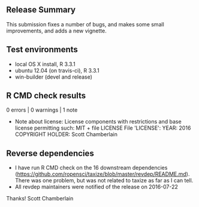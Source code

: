 ## Release Summary

This submission fixes a number of bugs, and makes some small improvements,
and adds a new vignette.

## Test environments

* local OS X install, R 3.3.1
* ubuntu 12.04 (on travis-ci), R 3.3.1
* win-builder (devel and release)

## R CMD check results

0 errors | 0 warnings | 1 note

* Note about license:
License components with restrictions and base license permitting such:
  MIT + file LICENSE
File 'LICENSE':
  YEAR: 2016
  COPYRIGHT HOLDER: Scott Chamberlain

## Reverse dependencies

* I have run R CMD check on the 16 downstream dependencies 
(<https://github.com/ropensci/taxize/blob/master/revdep/README.md>).
There was one problem, but was not related to taxize as far as I can tell.
* All revdep maintainers were notified of the release on 2016-07-22 

Thanks!
Scott Chamberlain
